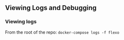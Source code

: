 ## Viewing Logs and Debugging

### Viewing logs

From the root of the repo:
`docker-compose logs -f flexo`
